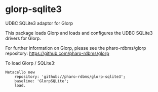 # glorp-sqlite3
UDBC SQLite3 adaptor for Glorp

This package loads Glorp and loads and configures the UDBC SQLite3 drivers for Glorp.

For further information on Glorp, please see the pharo-rdbms/glorp repository: https://github.com/pharo-rdbms/glorp

To load Glorp / SQLite3:

```smalltalk
Metacello new 
	repository: 'github://pharo-rdbms/glorp-sqlite3';
	baseline: 'GlorpSQLite';
	load.
```
